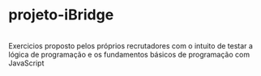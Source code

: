 # projeto-iBridge
<br>
Exercicios proposto pelos próprios recrutadores com o intuito de testar a lógica de programação e os fundamentos básicos de programação com JavaScript
